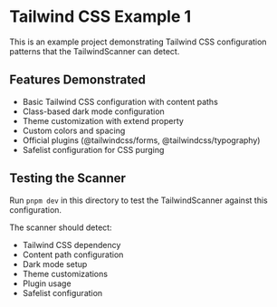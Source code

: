 # Tailwind CSS Example 1

This is an example project demonstrating Tailwind CSS configuration patterns that the TailwindScanner can detect.

## Features Demonstrated

- Basic Tailwind CSS configuration with content paths
- Class-based dark mode configuration  
- Theme customization with extend property
- Custom colors and spacing
- Official plugins (@tailwindcss/forms, @tailwindcss/typography)
- Safelist configuration for CSS purging

## Testing the Scanner

Run `pnpm dev` in this directory to test the TailwindScanner against this configuration.

The scanner should detect:
- Tailwind CSS dependency
- Content path configuration
- Dark mode setup
- Theme customizations
- Plugin usage
- Safelist configuration
